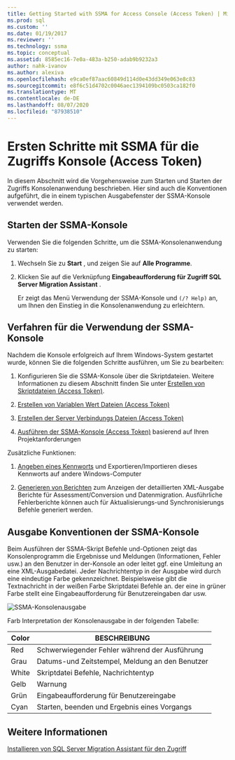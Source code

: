 ```yaml
---
title: Getting Started with SSMA for Access Console (Access Token) | Microsoft-Dokumentation
ms.prod: sql
ms.custom: ''
ms.date: 01/19/2017
ms.reviewer: ''
ms.technology: ssma
ms.topic: conceptual
ms.assetid: 8585ec16-7e0a-483a-b250-adab9b9232a3
author: nahk-ivanov
ms.author: alexiva
ms.openlocfilehash: e9ca0ef87aac60849d114d0e43dd349e063e8c83
ms.sourcegitcommit: e8f6c51d4702c0046aec1394109bc0503ca182f0
ms.translationtype: MT
ms.contentlocale: de-DE
ms.lasthandoff: 08/07/2020
ms.locfileid: "87938510"
---
```

# <a name="getting-started-with-ssma-for-access-console-accesstosql"></a>Ersten Schritte mit SSMA für die Zugriffs Konsole (Access Token)
In diesem Abschnitt wird die Vorgehensweise zum Starten und Starten der Zugriffs Konsolenanwendung beschrieben. Hier sind auch die Konventionen aufgeführt, die in einem typischen Ausgabefenster der SSMA-Konsole verwendet werden.  
  
## <a name="launching-ssma-console"></a>Starten der SSMA-Konsole  
Verwenden Sie die folgenden Schritte, um die SSMA-Konsolenanwendung zu starten:  
  
1.  Wechseln Sie zu **Start** , und zeigen Sie auf **Alle Programme**.  
  
2.  Klicken Sie auf die Verknüpfung **Eingabeaufforderung für Zugriff SQL Server Migration Assistant** .  
  
    Er zeigt das Menü Verwendung der SSMA-Konsole und `(/? Help)` an, um Ihnen den Einstieg in die Konsolenanwendung zu erleichtern.  
  
## <a name="procedure-for-using-the-ssma-console"></a>Verfahren für die Verwendung der SSMA-Konsole  
Nachdem die Konsole erfolgreich auf Ihrem Windows-System gestartet wurde, können Sie die folgenden Schritte ausführen, um Sie zu bearbeiten:  
  
1.  Konfigurieren Sie die SSMA-Konsole über die Skriptdateien. Weitere Informationen zu diesem Abschnitt finden Sie unter [Erstellen von Skriptdateien &#40;Access Token&#41;](../../ssma/access/creating-script-files-accesstosql.md).  
  
2.  [Erstellen von Variablen Wert Dateien &#40;Access Token&#41;](../../ssma/access/creating-variable-value-files-accesstosql.md)  
  
3.  [Erstellen der Server Verbindungs Dateien &#40;Access Token&#41;](../../ssma/access/creating-the-server-connection-files-accesstosql.md)  
  
4.  [Ausführen der SSMA-Konsole &#40;Access Token&#41;](../../ssma/access/executing-the-ssma-console-accesstosql.md) basierend auf Ihren Projektanforderungen  
  
Zusätzliche Funktionen:  
  
1.  [Angeben eines Kennworts](managing-passwords-accesstosql.md) und Exportieren/Importieren dieses Kennworts auf andere Windows-Computer  
  
2.  [Generieren von Berichten](generating-reports-accesstosql.md) zum Anzeigen der detaillierten XML-Ausgabe Berichte für Assessment/Conversion und Datenmigration. Ausführliche Fehlerberichte können auch für Aktualisierungs-und Synchronisierungs Befehle generiert werden.  
  
## <a name="ssma-console-output-conventions"></a>Ausgabe Konventionen der SSMA-Konsole  
Beim Ausführen der SSMA-Skript Befehle und-Optionen zeigt das Konsolenprogramm die Ergebnisse und Meldungen (Informationen, Fehler usw.) an den Benutzer in der-Konsole an oder leitet ggf. eine Umleitung an eine XML-Ausgabedatei. Jeder Nachrichtentyp in der Ausgabe wird durch eine eindeutige Farbe gekennzeichnet. Beispielsweise gibt die Textnachricht in der weißen Farbe Skriptdatei Befehle an. der eine in grüner Farbe stellt eine Eingabeaufforderung für Benutzereingaben dar usw.  
  
![SSMA-Konsolenausgabe](../../ssma/access/media/ssmaconsoleoutput.jpg "SSMA-Konsolenausgabe")  
  
Farb Interpretation der Konsolenausgabe in der folgenden Tabelle:  
  
|Color|BESCHREIBUNG|  
|---------|---------------|  
|Red|Schwerwiegender Fehler während der Ausführung|  
|Grau|Datums-und Zeitstempel, Meldung an den Benutzer|  
|White|Skriptdatei Befehle, Nachrichtentyp|  
|Gelb|Warnung|  
|Grün|Eingabeaufforderung für Benutzereingabe|  
|Cyan|Starten, beenden und Ergebnis eines Vorgangs|  
  
## <a name="see-also"></a>Weitere Informationen  
[Installieren von SQL Server Migration Assistant für den Zugriff](installing-sql-server-migration-assistant-for-access-accesstosql.md)  
  
